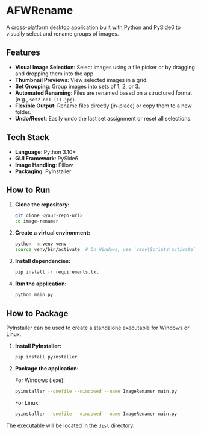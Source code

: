 # AFWRename

A cross-platform desktop application built with Python and PySide6 to visually select and rename groups of images.

## Features

-   **Visual Image Selection**: Select images using a file picker or by dragging and dropping them into the app.
-   **Thumbnail Previews**: View selected images in a grid.
-   **Set Grouping**: Group images into sets of 1, 2, or 3.
-   **Automated Renaming**: Files are renamed based on a structured format (e.g., `set2-no1 (1).jpg`).
-   **Flexible Output**: Rename files directly (in-place) or copy them to a new folder.
-   **Undo/Reset**: Easily undo the last set assignment or reset all selections.

## Tech Stack

-   **Language**: Python 3.10+
-   **GUI Framework**: PySide6
-   **Image Handling**: Pillow
-   **Packaging**: PyInstaller

## How to Run

1.  **Clone the repository:**
    ```bash
    git clone <your-repo-url>
    cd image-renamer
    ```

2.  **Create a virtual environment:**
    ```bash
    python -m venv venv
    source venv/bin/activate  # On Windows, use `venv\Scripts\activate`
    ```

3.  **Install dependencies:**
    ```bash
    pip install -r requirements.txt
    ```

4.  **Run the application:**
    ```bash
    python main.py
    ```

## How to Package

PyInstaller can be used to create a standalone executable for Windows or Linux.

1.  **Install PyInstaller:**
    ```bash
    pip install pyinstaller
    ```

2.  **Package the application:**
    
    For Windows (.exe):
    ```bash
    pyinstaller --onefile --windowed --name ImageRenamer main.py
    ```

    For Linux:
    ```bash
    pyinstaller --onefile --windowed --name ImageRenamer main.py
    ```
The executable will be located in the `dist` directory.